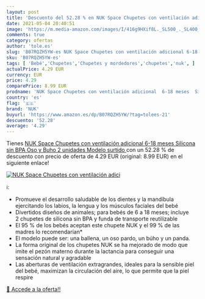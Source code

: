 ```yaml
---
layout: post
title: 'Descuento del 52.28 % en NUK Space Chupetes con ventilación adici'
date: 2021-05-04 20:40:51
image: 'https://m.media-amazon.com/images/I/416g9HXif8L._SL500_._SL400_.jpg'
comments: true
category: ofertas
author: 'tole.es'
slug: 'B07RQZH5YW-es NUK Space Chupetes con ventilación adicional 6-18 meses...'
sku: 'B07RQZH5YW-es'
tags: [ 'Bebé','Chupetes','Chupetes y mordedores','chupetes','nuk', ]
actualPrice: 4.29 EUR
currency: EUR
price: 4.29
comparePrice: 8.99 EUR
prodname: 'NUK Space Chupetes con ventilación adicional  6-18 meses  Silicona sin BPA  Oso y Buho  2 unidades  Modelo surtido '
country: 'es'
flag: '🇪🇸'
brand: 'NUK'
buyurl: 'https://www.amazon.es/dp/B07RQZH5YW/?tag=tolees-21'
descuento: '52.28'
average: '4.29'
---
```


Tienes [NUK Space Chupetes con ventilación adicional  6-18 meses  Silicona sin BPA  Oso y Buho  2 unidades  Modelo surtido ](https://www.amazon.es/dp/B07RQZH5YW/?tag=tolees-21) con un 52.28 % de descuento con precio de oferta de 4.29 EUR (original: 8.99 EUR) en el siguiente enlace!

[![NUK Space Chupetes con ventilación adici](https://m.media-amazon.com/images/I/416g9HXif8L._SL500_._SL400_.jpg)](https://www.amazon.es/dp/B07RQZH5YW/?tag=tolees-21)

ℹ️:

- Promueve el desarrollo saludable de los dientes y la mandíbula ejercitando los labios, la lengua y los músculos faciales del bebé
- Divertidos diseños de animales; para bebés de 6 a 18 meses; incluye 2 chupetes de silicona sin BPA y funda de transporte reutilizable
- El 95 % de los bebés aceptan este chupete NUK y el 99 % de las madres lo recomendarían*
- El modelo puede ser: una ballena, un oso pardo, un búho y un panda.
- La forma original de los chupetes NUK se ha mejorado de modo que imite el pezón materno durante la lactancia para conseguir una sensación natural y agradable
- Las aberturas de ventilación extragrandes, ideales para la sensible piel del bebé, maximizan la circulación del aire, lo que permite que la piel respire

[🛒 Accede a la oferta!!](https://www.amazon.es/dp/B07RQZH5YW/?tag=tolees-21)
